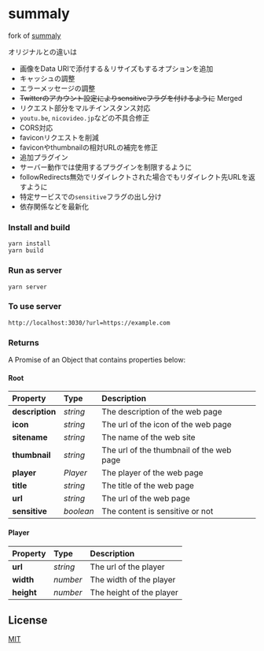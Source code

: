 summaly
================================================================

fork of [summaly](https://github.com/syuilo/summaly)

オリジナルとの違いは
- 画像をData URIで添付する＆リサイズもするオプションを追加
- キャッシュの調整
- エラーメッセージの調整
- ~~Twitterのアカウント設定によりsensitiveフラグを付けるように~~ Merged
- リクエスト部分をマルチインスタンス対応
- `youtu.be`, `nicovideo.jp`などの不具合修正
- CORS対応
- faviconリクエストを削減
- faviconやthumbnailの相対URLの補完を修正
- 追加プラグイン
- サーバー動作では使用するプラグインを制限するように
- followRedirects無効でリダイレクトされた場合でもリダイレクト先URLを返すように
- 特定サービスでの`sensitive`フラグの出し分け
- 依存関係などを最新化

### Install and build
```
yarn install
yarn build
```

### Run as server
```
yarn server
```

### To use server
```
http://localhost:3030/?url=https://example.com
```

### Returns

A Promise of an Object that contains properties below:

#### Root

| Property        | Type      | Description                              |
| :-------------- | :-------- | :--------------------------------------- |
| **description** | *string*  | The description of the web page          |
| **icon**        | *string*  | The url of the icon of the web page      |
| **sitename**    | *string*  | The name of the web site                 |
| **thumbnail**   | *string*  | The url of the thumbnail of the web page |
| **player**      | *Player*  | The player of the web page               |
| **title**       | *string*  | The title of the web page                |
| **url**         | *string*  | The url of the web page                  |
| **sensitive**   | *boolean* | The content is sensitive or not          |

#### Player

| Property        | Type     | Description                              |
| :-------------- | :------- | :--------------------------------------- |
| **url**         | *string* | The url of the player                    |
| **width**       | *number* | The width of the player                  |
| **height**      | *number* | The height of the player                 |

License
----------------------------------------------------------------
[MIT](LICENSE)
